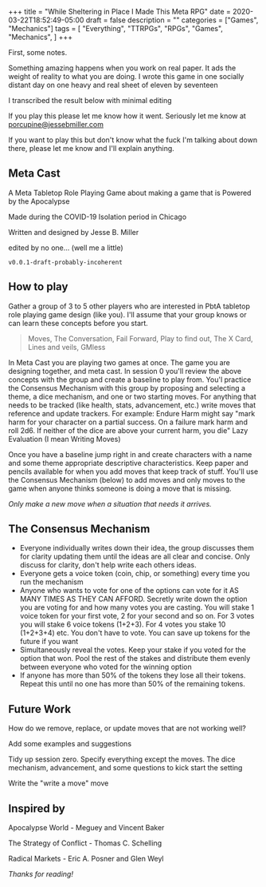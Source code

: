 +++
title = "While Sheltering in Place I Made This Meta RPG"
date = 2020-03-22T18:52:49-05:00
draft = false
description = ""
categories = ["Games", "Mechanics"]
tags = [
  "Everything",
  "TTRPGs",
  "RPGs",
  "Games",
  "Mechanics",
]
+++

First, some notes.

Something amazing happens when you work on real paper. It ads the
weight of reality to what you are doing. I wrote this game in one
socially distant day on one heavy and real sheet of eleven by
seventeen

I transcribed the result below with minimal editing

If you play this please let me know how it went. Seriously let me know
at porcupine@jessebmiller.com

If you want to play this but don't know what the fuck I'm talking
about down there, please let me know and I'll explain anything.

## Meta Cast

A Meta Tabletop Role Playing Game
about making a game that is
Powered by the Apocalypse

Made during the COVID-19
Isolation period in Chicago

Written and designed by
Jesse B. Miller

edited by no one... (well me a little)

`v0.0.1-draft-probably-incoherent`

## How to play

Gather a group of 3 to 5 other players who are interested in PbtA
tabletop role playing game design (like you). I'll assume that your
group knows or can learn these concepts before you start.

> Moves, The Conversation, Fail Forward, Play to find out,
> The X Card, Lines and veils, GMless

In Meta Cast you are playing two games at once. The game you are
designing together, and meta cast. In session 0 you'll review the
above concepts with the group and create a baseline to play
from. You'l practice the Consensus Mechanism with this group by
proposing and selecting a theme, a dice mechanism, and one or two
starting moves. For anything that needs to be tracked (like health,
stats, advancement, etc.) write moves that reference and update
trackers. For example: Endure Harm might say "mark harm for your
character on a partial success. On a failure mark harm and roll
2d6. If neither of the dice are above your current harm, you die" Lazy
Evaluation (I mean Writing Moves)

Once you have a baseline jump right in and create characters with a
name and some theme appropriate descriptive characteristics. Keep
paper and pencils available for when you add moves that keep track of
stuff. You'll use the Consensus Mechanism (below) to add moves and
only moves to the game when anyone thinks someone is doing a move that
is missing.

*Only make a new move when a situation that needs it arrives.*

## The Consensus Mechanism

* Everyone individually writes down their idea, the group discusses
  them for clarity updating them until the ideas are all clear and
  concise. Only discuss for clarity, don't help write each others
  ideas.
* Everyone gets a voice token (coin, chip, or something)
  every time you run the mechanism
* Anyone who wants to vote for one of the options can vote for it AS
  MANY TIMES AS THEY CAN AFFORD. Secretly write down the option you
  are voting for and how many votes you are casting. You will stake 1
  voice token for your first vote, 2 for your second and so on. For 3
  votes you will stake 6 voice tokens (1+2+3). For 4 votes you stake
  10 (1+2+3+4) etc. You don't have to vote. You can save up tokens for
  the future if you want
* Simultaneously reveal the votes.  Keep your stake if you voted for
  the option that won. Pool the rest of the stakes and distribute them
  evenly between everyone who voted for the winning option
* If anyone has more than 50% of the tokens they lose all their
  tokens. Repeat this until no one has more than 50% of the remaining
  tokens.

## Future Work

How do we remove, replace, or update moves that are not working well?

Add some examples and suggestions

Tidy up session zero. Specify everything except the moves. The dice
mechanism, advancement, and some questions to kick start the setting

Write the "write a move" move

## Inspired by

Apocalypse World - Meguey and Vincent Baker

The Strategy of Conflict - Thomas C. Schelling

Radical Markets - Eric A. Posner and Glen Weyl

*Thanks for reading!*